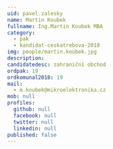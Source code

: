 ```yaml
---
uid: pavel.zalesky
name: Martin Koubek
fullname: Ing.Martin Koubek MBA
category:
  - pak
  - kandidat-ceskatrebova-2018
img: people/martin.koubek.jpg
description: 
candidatedesc: zahraniční obchod
ordpak: 19
ordkomunal2018: 19
mail:
  - m.koubek@mikroelektronika.cz
mob: null
profiles:
  github: null
  facebook: null
  twitter: null
  linkedin: null
published: false
---
```


